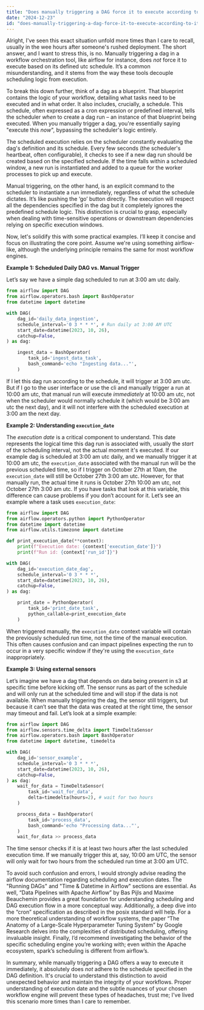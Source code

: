 ```yaml
---
title: "Does manually triggering a DAG force it to execute according to its UTC schedule?"
date: "2024-12-23"
id: "does-manually-triggering-a-dag-force-it-to-execute-according-to-its-utc-schedule"
---
```


Alright,  I've seen this exact situation unfold more times than I care to recall, usually in the wee hours after someone's rushed deployment. The short answer, and I want to stress this, is no. Manually triggering a dag in a workflow orchestration tool, like airflow for instance, does *not* force it to execute based on its defined utc schedule. It’s a common misunderstanding, and it stems from the way these tools decouple scheduling logic from execution.

To break this down further, think of a dag as a blueprint. That blueprint contains the logic of your workflow, detailing what tasks need to be executed and in what order. It also includes, crucially, a schedule. This schedule, often expressed as a cron expression or predefined interval, tells the scheduler *when* to create a dag run – an instance of that blueprint being executed. When you manually trigger a dag, you're essentially saying "execute this *now*", bypassing the scheduler's logic entirely.

The scheduled execution relies on the scheduler constantly evaluating the dag's definition and its schedule. Every few seconds (the scheduler's heartbeat, often configurable), it checks to see if a new dag run should be created based on the specified schedule. If the time falls within a scheduled window, a new run is instantiated and added to a queue for the worker processes to pick up and execute.

Manual triggering, on the other hand, is an explicit command to the scheduler to instantiate a run immediately, regardless of what the schedule dictates. It’s like pushing the ‘go’ button directly. The execution will respect all the dependencies specified in the dag but it completely ignores the predefined schedule logic. This distinction is crucial to grasp, especially when dealing with time-sensitive operations or downstream dependencies relying on specific execution windows.

Now, let's solidify this with some practical examples. I’ll keep it concise and focus on illustrating the core point. Assume we're using something airflow-like, although the underlying principle remains the same for most workflow engines.

**Example 1: Scheduled Daily DAG vs. Manual Trigger**

Let’s say we have a simple dag scheduled to run at 3:00 am utc daily.

```python
from airflow import DAG
from airflow.operators.bash import BashOperator
from datetime import datetime

with DAG(
    dag_id='daily_data_ingestion',
    schedule_interval='0 3 * * *', # Run daily at 3:00 AM UTC
    start_date=datetime(2023, 10, 26),
    catchup=False,
) as dag:

    ingest_data = BashOperator(
        task_id='ingest_data_task',
        bash_command='echo "Ingesting data..."',
    )
```

If I let this dag run according to the schedule, it will trigger at 3:00 am utc. But if I go to the user interface or use the cli and manually trigger a run at 10:00 am utc, that manual run will execute *immediately* at 10:00 am utc, not when the scheduler would normally schedule it (which would be 3:00 am utc the next day), and it will not interfere with the scheduled execution at 3:00 am the next day.

**Example 2: Understanding `execution_date`**

The *execution date* is a critical component to understand. This date represents the logical time this dag run is associated with, usually the *start* of the scheduling interval, not the actual moment it's executed. If our example dag is scheduled at 3:00 am utc daily, and we manually trigger it at 10:00 am utc, the `execution_date` associated with the manual run will be the previous scheduled time, so if I trigger on October 27th at 10am, the `execution_date` will still be October 27th 3:00 am utc. However, for that manually run, the actual time it runs is October 27th 10:00 am utc, not October 27th 3:00 am utc. If you have tasks that look at this variable, this difference can cause problems if you don’t account for it. Let’s see an example where a task uses `execution_date`:

```python
from airflow import DAG
from airflow.operators.python import PythonOperator
from datetime import datetime
from airflow.utils.timezone import datetime

def print_execution_date(**context):
    print(f"Execution date: {context['execution_date']}")
    print(f"Run id: {context['run_id']}")

with DAG(
    dag_id='execution_date_dag',
    schedule_interval='0 3 * * *',
    start_date=datetime(2023, 10, 26),
    catchup=False,
) as dag:

    print_date = PythonOperator(
        task_id='print_date_task',
        python_callable=print_execution_date
    )
```
When triggered manually, the `execution_date` context variable will contain the previously scheduled run time, not the time of the manual execution. This often causes confusion and can impact pipelines expecting the run to occur in a very specific window if they're using the `execution_date` inappropriately.

**Example 3: Using external sensors**

Let’s imagine we have a dag that depends on data being present in s3 at specific time before kicking off. The sensor runs as part of the schedule and will only run at the scheduled time and will stop if the data is not available. When manually triggering the dag, the sensor still triggers, but because it can’t see that the data was created at the right time, the sensor may timeout and fail. Let’s look at a simple example:

```python
from airflow import DAG
from airflow.sensors.time_delta import TimeDeltaSensor
from airflow.operators.bash import BashOperator
from datetime import datetime, timedelta

with DAG(
    dag_id='sensor_example',
    schedule_interval='0 3 * * *',
    start_date=datetime(2023, 10, 26),
    catchup=False,
) as dag:
    wait_for_data = TimeDeltaSensor(
        task_id='wait_for_data',
        delta=timedelta(hours=2), # wait for two hours
    )

    process_data = BashOperator(
        task_id='process_data',
        bash_command='echo "Processing data..."',
    )
    wait_for_data >> process_data
```

The time sensor checks if it is at least two hours after the last scheduled execution time. If we manually trigger this at, say, 10:00 am UTC, the sensor will only wait for two hours from the scheduled run time at 3:00 am UTC.

To avoid such confusion and errors, I would strongly advise reading the airflow documentation regarding scheduling and execution dates. The "Running DAGs" and "Time & Datetime in Airflow" sections are essential. As well, “Data Pipelines with Apache Airflow” by Bas Pijls and Maxime Beauchemin provides a great foundation for understanding scheduling and DAG execution flow in a more conceptual way. Additionally, a deep dive into the “cron” specification as described in the posix standard will help. For a more theoretical understanding of workflow systems, the paper “The Anatomy of a Large-Scale Hyperparameter Tuning System” by Google Research delves into the complexities of distributed scheduling, offering invaluable insight. Finally, I’d recommend investigating the behavior of the specific scheduling engine you’re working with; even within the Apache ecosystem, spark’s scheduling is different from airflow’s.

In summary, while manually triggering a DAG offers a way to execute it immediately, it absolutely does *not* adhere to the schedule specified in the DAG definition. It's crucial to understand this distinction to avoid unexpected behavior and maintain the integrity of your workflows. Proper understanding of execution date and the subtle nuances of your chosen workflow engine will prevent these types of headaches, trust me; I've lived this scenario more times than I care to remember.
